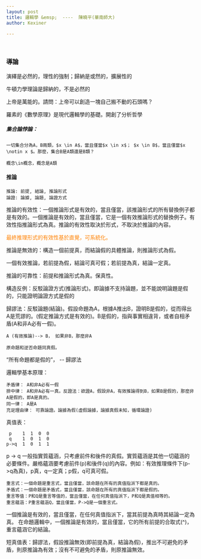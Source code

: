 ```yaml
---
layout: post
title: 邏輯學 &emsp;  ----  陳曉平(華南師大)
author: Kexiner

---
```


<br>


### 導論

演繹是必然的，理性的強制；歸納是或然的，擴展性的

牛頓力學理論是歸納的，不是必然的

上帝是萬能的。請問：上帝可以創造一塊自己搬不動的石頭嗎？

羅素的《數學原理》是現代邏輯學的基礎。開創了分析哲學

##### 集合論悖論：
```
一切集合分為A，B兩類，$x \in A$，當且僅當$x \in x$； $x \in B$，當且僅當$x \notin x $。那麼，集合B是A類還是B類？

概念\in概念，概念是A類

```



#### 推論

```
推論: 前提, 結論, 推論形式
論證: 論據, 論題, 論證方式
```

推論的有效性：一個推論形式是有效的，當且僅當，該推論形式的所有替換例子都是有效的。一個推論是有效的，當且僅當，它是一個有效推論形式的替換例子。有效性指推論形式為真。推論的有效性取決於形式，不取決於推論的內容。

<span style="color:#ff8000"> 最終推理形式的有效性基於直覺，可系統化。</span>


推論是無效的：構造一個前提真，而結論假的具體推論，則推論形式為假。


一個有效推論，若前提為假，結論可真可假；若前提為真，結論一定真。


推論的可靠性：前提和推論形式為真。保真性。

構造反例：反駁論證方式(推論形式)。即論據不支持論題，並不能說明論題是假的，只能證明論證方式是假的

歸謬法：反駁論題(結論)。假設命題為A，根據A推出B，證明B是假的，從而得出A是荒謬的。(假定推論方式是有效的)。B是假的，指與事實相違背，或者自相矛盾(A和非A必有一假)。
```
A (有效推論)--> B， 如果非B，那麼非A

原命題和逆否命題同真假。
```

“所有命題都是假的”， -- 歸謬法


邏輯學基本原理：
```
矛盾律： A和非A必有一假
排中律： A和非A必有一真。反證法：欲證A，假設非A，有效推論得到B，如果B是假的，那麼非A是假的，即A是真的。
同一律： A是A
充足理由律： 可靠論證。論據為假(虛假論據，論據真假未知，循環論證)

```

真值表：

```
 p    1  1  0  0
 q    1  0  1  0
p->q  1  0  1  1
```

p -> q 一般指實質蘊涵，只考慮前件和後件的真假。實質蘊涵是其他一切蘊涵的必要條件。嚴格蘊涵要考慮前件(p)和後件(q)的內容。例如：有效推理條件下(p->q為真)，p真，q一定真；p假，q可真可假。

```
重言式：一個命題是重言式，當且僅當，該命題在所有的真值指派下都是真的。
矛盾式：一個命題是矛盾式，當且僅當，該命題在所有的真值指派下都是假的。
重言等值：P和Q是重言等值的，當且僅當，在任何真值指派下，P和Q是真值相等的。
重言蘊涵：P重言蘊涵Q，當且僅當，P->Q是一個重言式。
```

一個推論是有效的，當且僅當，在任何真值指派下，當其前提為真時其結論一定為真。
在命題邏輯中，一個推論是有效的，當且僅當，它的所有前提的合取式(^)，重言蘊涵它的結論。

短真值表：歸謬法，假設推論無效(即前提為真，結論為假)，推出不可避免的矛盾，則原推論為有效；沒有不可避免的矛盾，則原推論無效。























